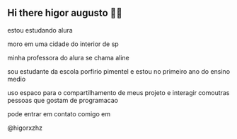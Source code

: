 ## Hi there higor augusto 👋💙
estou estudando alura 

moro em uma cidade do interior de sp

minha professora do alura se chama aline 

sou estudante da escola porfirio pimentel e estou no primeiro ano do ensino medio

uso espaco para o compartilhamento de meus projeto e interagir comoutras pessoas que gostam de programacao 

pode entrar em contato comigo em 

@higorxzhz
